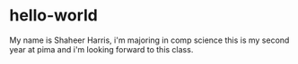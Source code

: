 # hello-world
My name is Shaheer Harris, i'm majoring in comp science this is my second year at pima and i'm looking forward to this class. 
